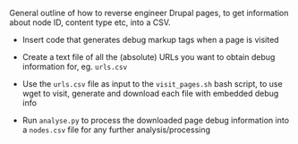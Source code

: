 General outline of how to reverse engineer Drupal pages, to get information about node ID, content type etc, into a CSV.

* Insert code that generates debug markup tags when a page is visited

* Create a text file of all the (absolute) URLs you want to obtain debug information for, eg. `urls.csv`

* Use the `urls.csv` file as input to the `visit_pages.sh` bash script, to use wget to visit, generate and download each file with embedded debug info

* Run `analyse.py` to process the downloaded page debug information into a `nodes.csv` file for any further analysis/processing


